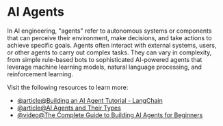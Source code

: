 # AI Agents

In AI engineering, "agents" refer to autonomous systems or components that can perceive their environment, make decisions, and take actions to achieve specific goals. Agents often interact with external systems, users, or other agents to carry out complex tasks. They can vary in complexity, from simple rule-based bots to sophisticated AI-powered agents that leverage machine learning models, natural language processing, and reinforcement learning.

Visit the following resources to learn more:

- [@article@Building an AI Agent Tutorial - LangChain](https://python.langchain.com/docs/tutorials/agents/)
- [@article@AI Agents and Their Types](https://play.ht/blog/ai-agents-use-cases/)
- [@video@The Complete Guide to Building AI Agents for Beginners](https://youtu.be/MOyl58VF2ak?si=-QjRD_5y3iViprJX)
